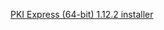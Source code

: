 ﻿[PKI Express (64-bit) 1.12.2 installer](https://files.lacunasoftware.com/pki-express/windows/pkie-1.12.2-x64.msi)